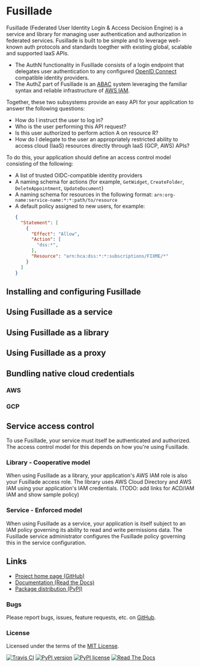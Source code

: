 Fusillade
=========

Fusillade (Federated User Identity Login & Access Decision Engine) is a service and library for managing user
authentication and authorization in federated services. Fusillade is built to be simple and to leverage well-known auth
protocols and standards toegther with existing global, scalable and supported IaaS APIs.

- The AuthN functionality in Fusillade consists of a login endpoint that delegates user authentication to any configured
  [OpenID Connect](http://openid.net/connect/) compatible identity providers.
- The AuthZ part of Fusillade is an [ABAC](https://en.wikipedia.org/wiki/Attribute-based_access_control) system
  leveraging the familiar syntax and reliable infrastructure of [AWS IAM](https://aws.amazon.com/iam/).

Together, these two subsystems provide an easy API for your application to answer the following questions:

- How do I instruct the user to log in?
- Who is the user performing this API request?
- Is this user authorized to perform action A on resource R?
- How do I delegate to the user an appropriately restricted ability to access cloud (IaaS) resources directly through
  IaaS (GCP, AWS) APIs?

To do this, your application should define an access control model consisting of the following:

- A list of trusted OIDC-compatible identity providers
- A naming schema for actions (for example, `GetWidget`, `CreateFolder`, `DeleteAppointment`, `UpdateDocument`)
- A naming schema for resources in the following format: `arn:org-name:service-name:*:*:path/to/resource`
- A default policy assigned to new users, for example:
  ```json
  {
    "Statement": [
      {
        "Effect": "Allow",
        "Action": [
          "dss:*",
        ],
        "Resource": "arn:hca:dss:*:*:subscriptions/FIXME/*"
      }
    ]
  }
  ```

Installing and configuring Fusillade
------------------------------------

Using Fusillade as a service
----------------------------

Using Fusillade as a library
----------------------------

Using Fusillade as a proxy
--------------------------

Bundling native cloud credentials
---------------------------------

### AWS

### GCP

Service access control
----------------------

To use Fusillade, your service must itself be authenticated and authorized. The access control model for this depends on
how you're using Fusillade.

### Library - Cooperative model

When using Fusillade as a library, your application's AWS IAM role is also your Fusillade access role. The library uses
AWS Cloud Directory and AWS IAM using your application's IAM credentials. (TODO: add links for ACD/IAM IAM and show
sample policy)

### Service - Enforced model

When using Fusillade as a service, your application is itself subject to an IAM policy governing its ability to read and
write permissions data. The Fusillade service administrator configures the Fusillade policy governing this in the
service configuration.

## Links

* [Project home page (GitHub)](https://github.com/HumanCellAtlas/fusilllade)
* [Documentation (Read the Docs)](https://fusillade.readthedocs.io/)
* [Package distribution (PyPI)](https://pypi.python.org/pypi/fusillade)

### Bugs
Please report bugs, issues, feature requests, etc. on [GitHub](https://github.com/github.com/HumanCellAtlas/issues).

### License
Licensed under the terms of the [MIT License](https://opensource.org/licenses/MIT).

[![Travis CI](https://travis-ci.org/HumanCellAtlas/fusilllade.svg)](https://travis-ci.org/HumanCellAtlas/fusilllade)
[![PyPI version](https://img.shields.io/pypi/v/fusillade.svg)](https://pypi.python.org/pypi/fusillade)
[![PyPI license](https://img.shields.io/pypi/l/fusillade.svg)](https://pypi.python.org/pypi/fusillade)
[![Read The Docs](https://readthedocs.org/projects/fusillade/badge/?version=latest)](https://pypi.python.org/pypi/fusillade)
